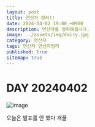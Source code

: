 ```yaml
---
layout: post
title: 연산자 정리!!
date: 2024-04-02 19:00 +0900
description: 연산자를 정리해봅시다.
image: ../assets/img/dairy.jpg
category: 연산자
tags: 연산자 연산자정리
published: true
sitemap: true
---
```


# DAY 20240402


![image](../assets/img/img1.jpg)


오늘은 발표를 안 했다 개꿀